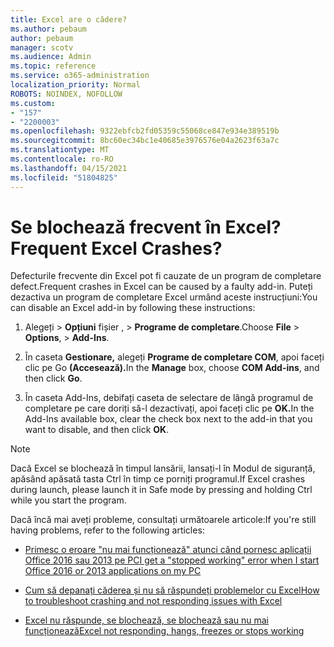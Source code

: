 ```yaml
---
title: Excel are o cădere?
ms.author: pebaum
author: pebaum
manager: scotv
ms.audience: Admin
ms.topic: reference
ms.service: o365-administration
localization_priority: Normal
ROBOTS: NOINDEX, NOFOLLOW
ms.custom:
- "157"
- "2200003"
ms.openlocfilehash: 9322ebfcb2fd05359c55068ce847e934e389519b
ms.sourcegitcommit: 8bc60ec34bc1e40685e3976576e04a2623f63a7c
ms.translationtype: MT
ms.contentlocale: ro-RO
ms.lasthandoff: 04/15/2021
ms.locfileid: "51804825"
---
```

# <a name="frequent-excel-crashes"></a><span data-ttu-id="7a540-102">Se blochează frecvent în Excel?</span><span class="sxs-lookup"><span data-stu-id="7a540-102">Frequent Excel Crashes?</span></span>

<span data-ttu-id="7a540-103">Defecturile frecvente din Excel pot fi cauzate de un program de completare defect.</span><span class="sxs-lookup"><span data-stu-id="7a540-103">Frequent crashes in Excel can be caused by a faulty add-in.</span></span> <span data-ttu-id="7a540-104">Puteți dezactiva un program de completare Excel urmând aceste instrucțiuni:</span><span class="sxs-lookup"><span data-stu-id="7a540-104">You can disable an Excel add-in by following these instructions:</span></span>
  
1. <span data-ttu-id="7a540-105">Alegeți  \> **Opțiuni** fișier , \> **Programe de completare**.</span><span class="sxs-lookup"><span data-stu-id="7a540-105">Choose **File** \> **Options**, \> **Add-Ins**.</span></span>

2. <span data-ttu-id="7a540-106">În caseta **Gestionare,** alegeți **Programe de completare COM**, apoi faceți clic pe Go **(Accesează).**</span><span class="sxs-lookup"><span data-stu-id="7a540-106">In the **Manage** box, choose **COM Add-ins**, and then click **Go**.</span></span>

3. <span data-ttu-id="7a540-107">În caseta Add-Ins, debifați caseta de selectare de lângă programul de completare pe care doriți să-l dezactivați, apoi faceți clic pe **OK.**</span><span class="sxs-lookup"><span data-stu-id="7a540-107">In the Add-Ins available box, clear the check box next to the add-in that you want to disable, and then click **OK**.</span></span>

> [!NOTE]
> <span data-ttu-id="7a540-108">Dacă Excel se blochează în timpul lansării, lansați-l în Modul de siguranță, apăsând apăsată tasta Ctrl în timp ce porniți programul.</span><span class="sxs-lookup"><span data-stu-id="7a540-108">If Excel crashes during launch, please launch it in Safe mode by pressing and holding Ctrl while you start the program.</span></span>
  
<span data-ttu-id="7a540-109">Dacă încă mai aveți probleme, consultați următoarele articole:</span><span class="sxs-lookup"><span data-stu-id="7a540-109">If you're still having problems, refer to the following articles:</span></span>
  
- [<span data-ttu-id="7a540-110">Primesc o eroare "nu mai funcționează" atunci când pornesc aplicații Office 2016 sau 2013 pe PC</span><span class="sxs-lookup"><span data-stu-id="7a540-110">I get a "stopped working" error when I start Office 2016 or 2013 applications on my PC</span></span>](https://support.office.com/article/52bd7985-4e99-4a35-84c8-2d9b8301a2fa.aspx)

- [<span data-ttu-id="7a540-111">Cum să depanați căderea și nu să răspundeți problemelor cu Excel</span><span class="sxs-lookup"><span data-stu-id="7a540-111">How to troubleshoot crashing and not responding issues with Excel</span></span>](https://support.microsoft.com/help/2758592/how-to-troubleshoot-crashing-and-not-responding-issues-with-excel)

- [<span data-ttu-id="7a540-112">Excel nu răspunde, se blochează, se blochează sau nu mai funcționează</span><span class="sxs-lookup"><span data-stu-id="7a540-112">Excel not responding, hangs, freezes or stops working</span></span>](https://support.office.com/article/37e7d3c9-9e84-40bf-a805-4ca6853a1ff4.aspx)
